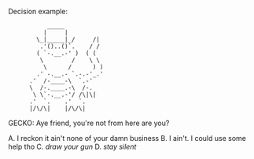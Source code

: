 Decision example:

               _____
              |     |
            \_|_____|_/     /|
             .'()..()`.    / /
            ( `-.__.-' )  ( (    
             \        /    \ \
              \      /      ) )        
            .' -.__.- `.-.-'_.'
          .'  /-____-\  `.-'       
          \  /-.____.-\  /-.
           \ \`-.__.-'/ /\|\|     
          .'  `.    .'  `.
          |/\/\|    |/\/\|

GECKO: Aye friend, you're not from here are you?

A. I reckon it ain't none of your damn business
B. I ain't. I could use some help tho
C. *draw your gun* 
D. *stay silent*

